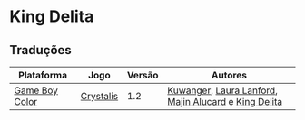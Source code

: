 # King Delita

## Traduções

| Plataforma | Jogo | Versão | Autores |
| ----------- | ----------- | ----------- | ----------- |
| [Game Boy Color](../../traducoes/game-boy-color/) | [Crystalis](../../traducoes/game-boy-color/crystalis_kuwanger-et-al/) | 1.2 | [Kuwanger](../../autores/kuwanger/), [Laura Lanford](../../autores/laura-lanford/), [Majin Alucard](../../autores/majin-alucard/) e [King Delita](../../autores/king-delita/) |